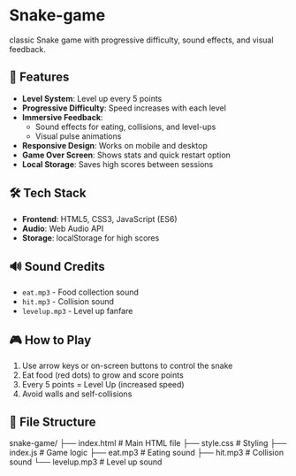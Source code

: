 # Snake-game
classic Snake game with progressive difficulty, sound effects, and visual feedback.
## 🚀 Features

- **Level System**: Level up every 5 points
- **Progressive Difficulty**: Speed increases with each level
- **Immersive Feedback**:
  - Sound effects for eating, collisions, and level-ups
  - Visual pulse animations
- **Responsive Design**: Works on mobile and desktop
- **Game Over Screen**: Shows stats and quick restart option
- **Local Storage**: Saves high scores between sessions

## 🛠️ Tech Stack

- **Frontend**: HTML5, CSS3, JavaScript (ES6)
- **Audio**: Web Audio API
- **Storage**: localStorage for high scores

## 🔊 Sound Credits

- `eat.mp3` - Food collection sound
- `hit.mp3` - Collision sound
- `levelup.mp3` - Level up fanfare

## 🎮 How to Play

1. Use arrow keys or on-screen buttons to control the snake
2. Eat food (red dots) to grow and score points
3. Every 5 points = Level Up (increased speed)
4. Avoid walls and self-collisions

## 📂 File Structure
snake-game/
├── index.html # Main HTML file
├── style.css # Styling
├── index.js # Game logic
├── eat.mp3 # Eating sound
├── hit.mp3 # Collision sound
└── levelup.mp3 # Level up sound
